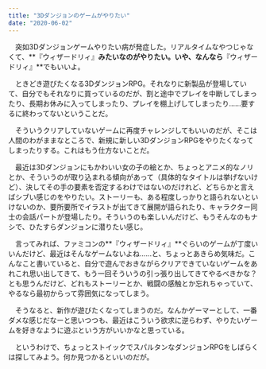 ```yaml
---
title: "3Dダンジョンのゲームがやりたい"
date: "2020-06-02"
---
```


　突如3Dダンジョンゲームやりたい病が発症した。リアルタイムなやつじゃなくて、**『ウィザードリィ』**みたいなのがやりたい。いや、なんなら**『ウィザードリィ』**でもいいよ。

　ときどき遊びたくなる3DダンジョンRPG。それなりに新製品が登場していて、自分でもそれなりに買っているのだが、割と途中でプレイを中断してしまったり、長期お休みに入ってしまったり、プレイを棚上げしてしまったり……要するに終わってないということだ。

　そういうクリアしていないゲームに再度チャレンジしてもいいのだが、そこは人間のわがままなところで、新規に新しい3DダンジョンRPGをやりたくなってしまったりする。これはもう仕方ないことだ。

　最近は3Dダンジョンにもかわいい女の子の絵とか、ちょっとアニメ的なノリとか、そういうのが取り込まれる傾向があって（具体的なタイトルは挙げないけど）、決してその手の要素を否定するわけではないのだけれど、どちらかと言えばシブい感じのをやりたい。ストーリーも、ある程度しっかりと語られないといけないのか、要所要所でイラストが出てきて展開が語られたり、キャラクター同士の会話パートが登場したり。そういうのも楽しいんだけど、もうそんなのもナシで、ひたすらダンジョンに潜りたい感じ。

　言ってみれば、ファミコンの**『ウィザードリィ』**ぐらいのゲームが丁度いいんだけど、最近はそんなゲームないよね……と、ちょっとあきらめ気味だ。こんなこと書いていると、自分で遊んでおきながらクリアできていないゲームをあれこれ思い出してきて、もう一回そういうの引っ張り出してきてやるべきかな？　とも思うんだけど、どれもストーリーとか、戦闘の感触とか忘れちゃっていて、やるなら最初からって雰囲気になってしまう。

　そうなると、新作が遊びたくなってしまうのだ。なんかゲーマーとして、一番ダメな感じだなーと思いつつも、最近はこういう欲求に逆らわず、やりたいゲームを好きなように遊ぶという方がいいかなと思っている。

　というわけで、ちょっとストイックでスパルタンなダンジョンRPGをしばらくは探してみよう。何か見つかるといいのだが。
